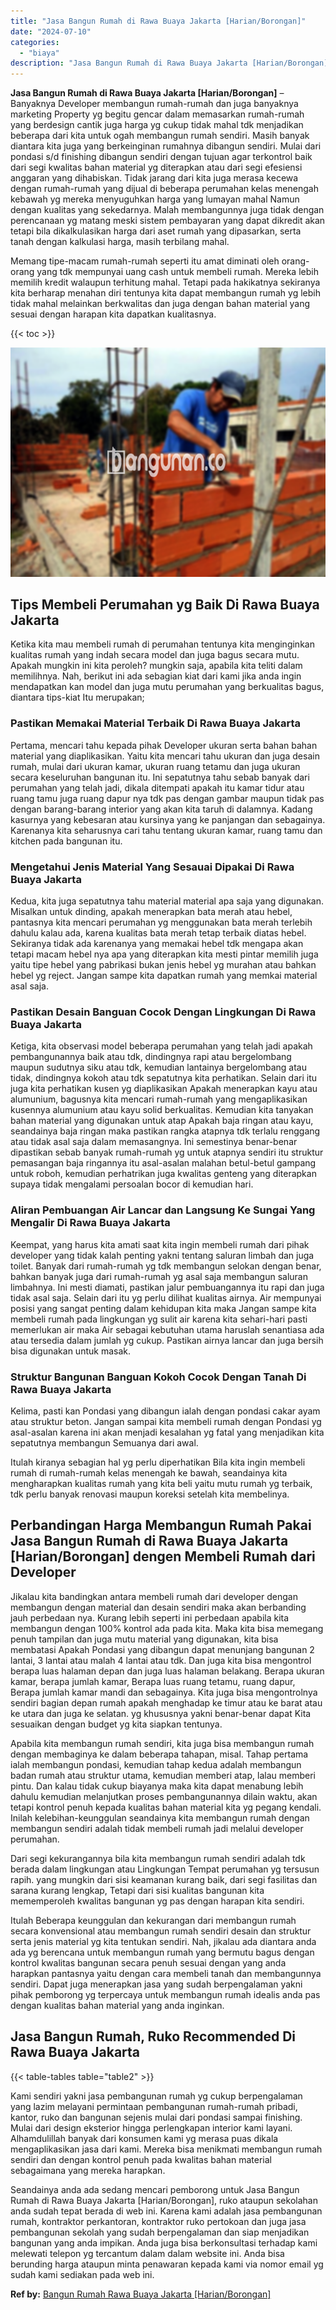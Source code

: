 ```yaml
---
title: "Jasa Bangun Rumah di Rawa Buaya Jakarta [Harian/Borongan]"
date: "2024-07-10"
categories: 
  - "biaya"
description: "Jasa Bangun Rumah di Rawa Buaya Jakarta [Harian/Borongan]. Seandainya anda ada sedang mencari pemborong untuk Jasa Bangun Rumah di Rawa Buaya Jakarta [Haria..."
---
```


**Jasa Bangun Rumah di Rawa Buaya Jakarta \[Harian/Borongan\]** – Banyaknya Developer membangun rumah-rumah dan juga banyaknya marketing Property yg begitu gencar dalam memasarkan rumah-rumah yang berdesign cantik juga harga yg cukup tidak mahal tdk menjadikan beberapa dari kita untuk ogah membangun rumah sendiri. Masih banyak diantara kita juga yang berkeinginan rumahnya dibangun sendiri. Mulai dari pondasi s/d finishing dibangun sendiri dengan tujuan agar terkontrol baik dari segi kwalitas bahan material yg diterapkan atau dari segi efesiensi anggaran yang dihabiskan. Tidak jarang dari kita juga merasa kecewa dengan rumah-rumah yang dijual di beberapa perumahan kelas menengah kebawah yg mereka menyuguhkan harga yang lumayan mahal Namun dengan kualitas yang sekedarnya. Malah membangunnya juga tidak dengan perencanaan yg matang meski sistem pembayaran yang dapat dikredit akan tetapi bila dikalkulasikan harga dari aset rumah yang dipasarkan, serta tanah dengan kalkulasi harga, masih terbilang mahal.

Memang tipe-macam rumah-rumah seperti itu amat diminati oleh orang-orang yang tdk mempunyai uang cash untuk membeli rumah. Mereka lebih memilih kredit walaupun terhitung mahal. Tetapi pada hakikatnya sekiranya kita berharap menahan diri tentunya kita dapat membangun rumah yg lebih tidak mahal melainkan berkwalitas dan juga dengan bahan material yang sesuai dengan harapan kita dapatkan kualitasnya.

{{< toc >}}

![Jasa Bangun Rumah di Rawa Buaya Jakarta [Harian/Borongan]](/images/borong-bangunan-17.png)

## Tips Membeli Perumahan yg Baik Di Rawa Buaya Jakarta

Ketika kita mau membeli rumah di perumahan tentunya kita menginginkan kualitas rumah yang indah secara model dan juga bagus secara mutu. Apakah mungkin ini kita peroleh? mungkin saja, apabila kita teliti dalam memilihnya. Nah, berikut ini ada sebagian kiat dari kami jika anda ingin mendapatkan kan model dan juga mutu perumahan yang berkualitas bagus, diantara tips-kiat Itu merupakan;

### Pastikan Memakai Material Terbaik Di Rawa Buaya Jakarta

Pertama, mencari tahu kepada pihak Developer ukuran serta bahan bahan material yang diaplikasikan. Yaitu kita mencari tahu ukuran dan juga desain rumah, mulai dari ukuran kamar, ukuran ruang tetamu dan juga ukuran secara keseluruhan bangunan itu. Ini sepatutnya tahu sebab banyak dari perumahan yang telah jadi, dikala ditempati apakah itu kamar tidur atau ruang tamu juga ruang dapur nya tdk pas dengan gambar maupun tidak pas dengan barang-barang interior yang akan kita taruh di dalamnya. Kadang kasurnya yang kebesaran atau kursinya yang ke panjangan dan sebagainya. Karenanya kita seharusnya cari tahu tentang ukuran kamar, ruang tamu dan kitchen pada bangunan itu.

### Mengetahui Jenis Material Yang Sesauai Dipakai Di Rawa Buaya Jakarta

Kedua, kita juga sepatutnya tahu material material apa saja yang digunakan. Misalkan untuk dinding, apakah menerapkan bata merah atau hebel, pantasnya kita mencari perumahan yg menggunakan bata merah terlebih dahulu kalau ada, karena kualitas bata merah tetap terbaik diatas hebel. Sekiranya tidak ada karenanya yang memakai hebel tdk mengapa akan tetapi macam hebel nya apa yang diterapkan kita mesti pintar memilih juga yaitu tipe hebel yang pabrikasi bukan jenis hebel yg murahan atau bahkan hebel yg reject. Jangan sampe kita dapatkan rumah yang memkai material asal saja.

### Pastikan Desain Banguan Cocok Dengan Lingkungan Di Rawa Buaya Jakarta

Ketiga, kita observasi model beberapa perumahan yang telah jadi apakah pembangunannya baik atau tdk, dindingnya rapi atau bergelombang maupun sudutnya siku atau tdk, kemudian lantainya bergelombang atau tidak, dindingnya kokoh atau tdk sepatutnya kita perhatikan. Selain dari itu juga kita perhatikan kusen yg diaplikasikan Apakah menerapkan kayu atau alumunium, bagusnya kita mencari rumah-rumah yang mengaplikasikan kusennya alumunium atau kayu solid berkualitas. Kemudian kita tanyakan bahan material yang digunakan untuk atap Apakah baja ringan atau kayu, seandainya baja ringan maka pastikan rangka atapnya tdk terlalu renggang atau tidak asal saja dalam memasangnya. Ini semestinya benar-benar dipastikan sebab banyak rumah-rumah yg untuk atapnya sendiri itu struktur pemasangan baja ringannya itu asal-asalan malahan betul-betul gampang untuk roboh, kemudian perhatrikan juga kwalitas genteng yang diterapkan supaya tidak mengalami persoalan bocor di kemudian hari.

### Aliran Pembuangan Air Lancar dan Langsung Ke Sungai Yang Mengalir Di Rawa Buaya Jakarta

Keempat, yang harus kita amati saat kita ingin membeli rumah dari pihak developer yang tidak kalah penting yakni tentang saluran limbah dan juga toilet. Banyak dari rumah-rumah yg tdk membangun selokan dengan benar, bahkan banyak juga dari rumah-rumah yg asal saja membangun saluran limbahnya. Ini mesti diamati, pastikan jalur pembuangannya itu rapi dan juga tidak asal saja. Selain dari itu yg perlu dilihat kualitas airnya. Air mempunyai posisi yang sangat penting dalam kehidupan kita maka Jangan sampe kita membeli rumah pada lingkungan yg sulit air karena kita sehari-hari pasti memerlukan air maka Air sebagai kebutuhan utama haruslah senantiasa ada atau tersedia dalam jumlah yg cukup. Pastikan airnya lancar dan juga bersih bisa digunakan untuk masak.

### Struktur Bangunan Banguan Kokoh Cocok Dengan Tanah Di Rawa Buaya Jakarta

Kelima, pasti kan Pondasi yang dibangun ialah dengan pondasi cakar ayam atau struktur beton. Jangan sampai kita membeli rumah dengan Pondasi yg asal-asalan karena ini akan menjadi kesalahan yg fatal yang menjadikan kita sepatutnya membangun Semuanya dari awal.

Itulah kiranya sebagian hal yg perlu diperhatikan Bila kita ingin membeli rumah di rumah-rumah kelas menengah ke bawah, seandainya kita mengharapkan kualitas rumah yang kita beli yaitu mutu rumah yg terbaik, tdk perlu banyak renovasi maupun koreksi setelah kita membelinya.

## Perbandingan Harga Membangun Rumah Pakai Jasa Bangun Rumah di Rawa Buaya Jakarta \[Harian/Borongan\] dengen Membeli Rumah dari Developer

Jikalau kita bandingkan antara membeli rumah dari developer dengan membangun dengan material dan desain sendiri maka akan berbanding jauh perbedaan nya. Kurang lebih seperti ini perbedaan apabila kita membangun dengan 100% kontrol ada pada kita. Maka kita bisa memegang penuh tampilan dan juga mutu material yang digunakan, kita bisa membatasi Apakah Pondasi yang dibangun dapat menunjang bangunan 2 lantai, 3 lantai atau malah 4 lantai atau tdk. Dan juga kita bisa mengontrol berapa luas halaman depan dan juga luas halaman belakang. Berapa ukuran kamar, berapa jumlah kamar, Berapa luas ruang tetamu, ruang dapur, Berapa jumlah kamar mandi dan sebagainya. Kita juga bisa mengontrolnya sendiri bagian depan rumah apakah menghadap ke timur atau ke barat atau ke utara dan juga ke selatan. yg khususnya yakni benar-benar dapat Kita sesuaikan dengan budget yg kita siapkan tentunya.

Apabila kita membangun rumah sendiri, kita juga bisa membangun rumah dengan membaginya ke dalam beberapa tahapan, misal. Tahap pertama ialah membangun pondasi, kemudian tahap kedua adalah membangun badan rumah atau struktur utama, kemudian memberi atap, lalau memberi pintu. Dan kalau tidak cukup biayanya maka kita dapat menabung lebih dahulu kemudian melanjutkan proses pembangunannya dilain waktu, akan tetapi kontrol penuh kepada kualitas bahan material kita yg pegang kendali. Inilah kelebihan-keunggulan seandainya kita membangun rumah dengan membangun sendiri adalah tidak membeli rumah jadi melalui developer perumahan.

Dari segi kekurangannya bila kita membangun rumah sendiri adalah tdk berada dalam lingkungan atau Lingkungan Tempat perumahan yg tersusun rapih. yang mungkin dari sisi keamanan kurang baik, dari segi fasilitas dan sarana kurang lengkap, Tetapi dari sisi kualitas bangunan kita mememperoleh kwalitas bangunan yg pas dengan harapan kita sendiri.

Itulah Beberapa keunggulan dan kekurangan dari membangun rumah secara konvensional atau membangun rumah sendiri desain dan struktur serta jenis material yg kita tentukan sendiri. Nah, jikalau ada diantara anda ada yg berencana untuk membangun rumah yang bermutu bagus dengan kontrol kwalitas bangunan secara penuh sesuai dengan yang anda harapkan pantasnya yaitu dengan cara membeli tanah dan membangunnya sendiri. Dapat juga menerapkan jasa yang sudah berpengalaman yakni pihak pemborong yg terpercaya untuk membangun rumah idealis anda pas dengan kualitas bahan material yang anda inginkan.

## Jasa Bangun Rumah, Ruko Recommended Di Rawa Buaya Jakarta

{{< table-tables table="table2" >}}

Kami sendiri yakni jasa pembangunan rumah yg cukup berpengalaman yang lazim melayani permintaan pembangunan rumah-rumah pribadi, kantor, ruko dan bangunan sejenis mulai dari pondasi sampai finishing. Mulai dari design eksterior hingga perlengkapan interior kami layani. Alhamdulillah banyak dari konsumen kami yg merasa puas dikala mengaplikasikan jasa dari kami. Mereka bisa menikmati membangun rumah sendiri dan dengan kontrol penuh pada kwalitas bahan material sebagaimana yang mereka harapkan.

Seandainya anda ada sedang mencari pemborong untuk Jasa Bangun Rumah di Rawa Buaya Jakarta \[Harian/Borongan\], ruko ataupun sekolahan anda sudah tepat berada di web ini. Karena kami adalah jasa pembangunan rumah, kontraktor perkantoran, kontraktor ruko pertokoan dan juga jasa pembangunan sekolah yang sudah berpengalaman dan siap menjadikan bangunan yang anda impikan. Anda juga bisa berkonsultasi terhadap kami melewati telepon yg tercantum dalam dalam website ini. Anda bisa berunding harga ataupun minta penawaran kepada kami via nomor email yg sudah kami sediakan pada web ini.

**Ref by:** [Bangun Rumah Rawa Buaya Jakarta [Harian/Borongan]](https://id.wikipedia.org/wiki/Bangun)
